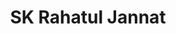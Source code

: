 ---
title: "SK Rahatul Jannat"
excerpt: "PhD student investigating expression and emotion across age."
collection: students
type: "PhD Student"
#permalink: /students/Raha
venue: "University of South Florida"
location: "Tampa, Florida"
---